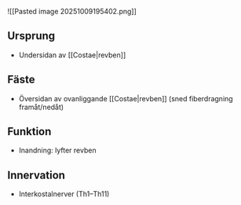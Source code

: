 ![[Pasted image 20251009195402.png]]
## Ursprung
- Undersidan av [[Costae|revben]]

## Fäste
- Översidan av ovanliggande [[Costae|revben]] (sned fiberdragning framåt/nedåt)

## Funktion
- Inandning: lyfter revben

## Innervation
- Interkostalnerver (Th1–Th11)

